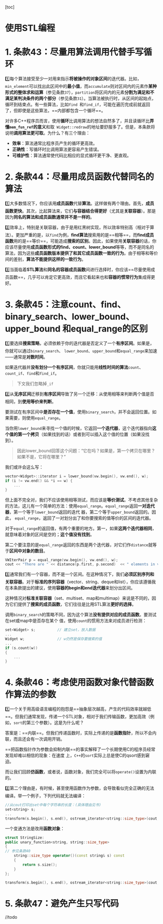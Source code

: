[toc]





# 使用STL编程

# 1. 条款43：尽量用算法调用代替手写循环

:one:每个算法接受至少一对用来指示**将被操作的对象区间**的迭代器。比如，`min_element`可以找出此区间中的**最小值**，而`accumulate`则对区间内的元素作**某种形式的整体求和运算**（参见条款`37`），`partition`将区间内的元素**分割为满足和不满足某判决条件的两个部分**（参见条款`31`）。当算法被执行时，从区间的起始点，循环到结束点。有一些算法，比如`find `和`find_if`，可能在遍历完成前就返回了，但即使是这些算法，==内部都包含一个循环==。

对许多C++程序员而言，使用**循环**比调用算法的想法自然多了，并且读循环比**弄懂`mem_fun_ref`的意义**和取` Widget::redraw`的地址要舒服多了。但是，本条款将说明**调用算法更可取**。为什么？有三个理由：

- **效率**：算法通常比程序员产生的循环更高效。
- **正确性**：写循环时比调用算法更容易产生错误。
- **可维护性**：算法通常使代码比相应的显式循环更干净、更直观。



# 2. 条款44：尽量用成员函数代替同名的算法

:one:大多数情况下，你应该用**成员函数**代替**算法**。这样做有两个理由。首先，**成员函数更快**。其次，比起算法来，它们**与容器结合得更好**（尤其是**关联容器**）。那是因为**同名的算法和成员函数通常并不是一样的**。

:two:效率上，特别是关联容器，由于是用红黑树实现，所以效率特别高（相对于算法）。更加严重的是，以`find`为例，**find算法**搜索用的是==相等==，而**find成员函数**用的是==等价==，可能造成**搜索的区别**。因此，如果使用**关联容器**的话，你应该尽量使用**成员函数形式的find、count、lower_bound**等等，而不是同名的算法，因为这些**成员函数版本提供了和其它成员函数一致的行为**。由于相等和等价间的差别，**算法不能提供这样的一致行为**。

:three:当面临着**STL算法**和**同名的容器成员函数**间进行选择时，你应该==尽量使用成员函数==，几乎可以肯定它更高效，而且它看起来也和**容器的惯常行为**集成得更好。



# 3. 条款45：注意count、find、binary_search、lower_bound、upper_bound 和equal_range的区别

:one:要选择**搜索策略**，必须依赖于你的迭代器是否定义了一个**有序区间**。如果是，你就可以通过`binary_search`、 `lower_bound`、`upper_bound`和`equal_range`来加速——通常是**对数时间**。

如果迭代器并**没有划分一个有序区间**，你就只能用**线性时间的算法**`count`、`count_if`、`find`和`find_if`。

> 下文我们忽略掉`_if`

:two:从**无序区间**迁移到**有序区间**导致了另一个迁移：从使用相等来判断两个值是否相同，到**使用等价来判断**。

要测试在有序区间中**是否存在一个值**，使用`binary_search`，并不会返回位置。如果需要，则使用`equal_range`。

当你用`lower_bound`来寻找一个值的时候，它返回**一个迭代器**，这个迭代器指向**这个值的第一个拷贝**（如果找到的话）或者到可以插入这个值的位置（如果没找到）。

> 因此lower_bound回答这个问题：“它在吗？如果是，第一个拷贝在哪里？如果不是，它将在哪里？”

我们或许会这么写：

```c++
vector<Widget>::iterator i = lower_bound(vw.begin(), vw.end(), w); 
if (i != vw.end() && *i == w) {
	...
}
```

但上面不完全对，我们不应该使用相等测试，而应该是**等价测试**。不考虑其他复杂的方法，这儿有一个简单的方法：使用`equal_range`。`equal_range`返回**一对迭代器**，第一个等于`lower_bound`返回的迭代 器，第二个等于`upper_bound`返回的。因此， `equal_range`，返回了一对划分出了和你要搜索的值等价的区间的迭代器。

对于`equal_range`的返回值，有两个重要的地方。第一，如果**这两个迭代器相同**，就意味着对象的区间是空的；**这个值没有找到**。

第二个要注意的是`equal_range`返回的东西是两个迭代器，对它们作`distance`就等于**区间中对象的数目**。

```c++
VWIterPair p = equal_range(vw.begin(), vw.end(), w); 
cout << "There are " << distance(p.first, p.second)  << " elements in vw equivalent to w.";
```

:three:通常我们有一个容器，而不是一个区间。在这种情况下，我们**必须区别序列和关联容器**。对于**标准的序列容器**（vector、string、deque和list），你应该遵循我在本条款提出的建议，使用**容器的begin和end迭代器**来划分出区间。

这种情况对**标准关联容器**（set、multiset、map和multimap）来说是不同的，因为它们提供了**搜索的成员函数**，它们往往是比用STL算法**更好的选择**。

调用`binary_search`的策略不同，因为这个算法**没有提供对应的成员函数**。要测试在set或map中是否存在某个 值，使用`count`的惯用方法来对成员进行检测：

```c++
set<Widget> s;          // 建立set，放入数据 
... 
Widget w;               // w仍然是保存要搜索的值 
... 
if (s.count(w)) 
{
	...
}
```



# 4. 条款46：考虑使用函数对象代替函数作算法的参数

:one:一个关于用高级语言编程的抱怨是==抽象层次越高，产生的代码效率就越低==。但我们通常发现，传递一个STL对象，相对于我们传输函数，更加高效（例如，`sort`的第三个参数）。这是为什么呢？

答案是：==内联==。但我们传递函数时，实际上传递的是**函数指针**，所以不会内联，而且还会有一次调用开销。

==把函数指针作为参数会抑制内联==的事实解释了一个长期使用C的程序员经常发现却难以相信的现象：在速度 上，`C++`的`sort`实际上总是使C的qsort感到窘迫。

而让我们回顾**仿函数**，或者说，函数对象，我们完全可以将`operate()`设置为内联的。

:two:第二个理由是，有时候，甚至使用函数作为参数，会导致看似完全正确的无法编译。举一个例子，下列代码就无法编译：

```c++
//从cout打印出set中每个字符串的长度：(具体理由见书)
set<string> s; 
... 
transform(s.begin(), s.end(), ostream_iterator<string::size_type>(cout, "\n"),
```

一个变通方法是改用**函数对象**：

```c++
struct StringSize:        
public unary_function<string, string::size_type>
{       
// 参见条款40        
    string::size_type operator()(const string& s) const       
    {                
        return s.size();        
    } 
};

transform(s.begin(), s.end(), ostream_iterator<string::size_type>(cout, "\n"), StringSize());
```



# 5. 条款47：避免产生只写代码

//todo

